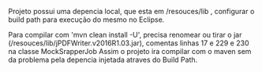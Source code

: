 Projeto possui uma depencia local, que esta em /resouces/lib , configurar o build path para execução do mesmo no Eclipse.

Para compilar com 'mvn clean install -U', precisa renomear ou tirar o jar (/resouces/lib/jPDFWriter.v2016R1.03.jar), comentas linhas 17 e 229 e 230 na classe MockSrapperJob
Assim o projeto ira compilar com o maven sem da problema pela depencia injetada atraves do Build Path.

